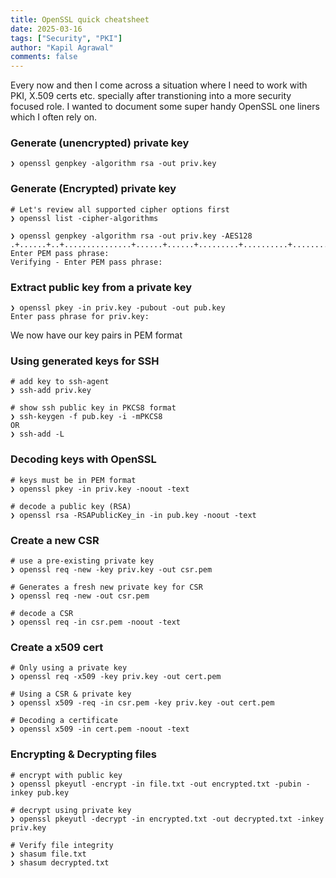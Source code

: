 ```yaml
---
title: OpenSSL quick cheatsheet
date: 2025-03-16
tags: ["Security", "PKI"]
author: "Kapil Agrawal"
comments: false
---
```


Every now and then I come across a situation where I need to work with PKI, X.509 certs etc. specially after transtioning into a more security focused role. I wanted to document some super handy OpenSSL one liners which I often rely on.

### Generate (unencrypted) private key

```
❯ openssl genpkey -algorithm rsa -out priv.key
```

### Generate (Encrypted) private key

```
# Let's review all supported cipher options first
❯ openssl list -cipher-algorithms

❯ openssl genpkey -algorithm rsa -out priv.key -AES128
.+......+..+...............+......+......+.........+..........+..............+.+.................+............+...+...+....+..+.+........+..........+......+......+........+......+.........+..........+..............+.......+...+...+...+......+.....+..........+........+...+...+............+....+.........++++++
Enter PEM pass phrase:
Verifying - Enter PEM pass phrase:
```

### Extract public key from a private key

```
❯ openssl pkey -in priv.key -pubout -out pub.key
Enter pass phrase for priv.key:
```

We now have our key pairs in PEM format

### Using generated keys for SSH

```
# add key to ssh-agent
❯ ssh-add priv.key

# show ssh public key in PKCS8 format
❯ ssh-keygen -f pub.key -i -mPKCS8
OR
❯ ssh-add -L
```

### Decoding keys with OpenSSL

```
# keys must be in PEM format
❯ openssl pkey -in priv.key -noout -text

# decode a public key (RSA)
❯ openssl rsa -RSAPublicKey_in -in pub.key -noout -text
```

### Create a new CSR

```
# use a pre-existing private key
❯ openssl req -new -key priv.key -out csr.pem

# Generates a fresh new private key for CSR
❯ openssl req -new -out csr.pem

# decode a CSR
❯ openssl req -in csr.pem -noout -text
```

### Create a x509 cert

```
# Only using a private key
❯ openssl req -x509 -key priv.key -out cert.pem

# Using a CSR & private key
❯ openssl x509 -req -in csr.pem -key priv.key -out cert.pem

# Decoding a certificate
❯ openssl x509 -in cert.pem -noout -text
```

### Encrypting & Decrypting files

```
# encrypt with public key
❯ openssl pkeyutl -encrypt -in file.txt -out encrypted.txt -pubin -inkey pub.key

# decrypt using private key
❯ openssl pkeyutl -decrypt -in encrypted.txt -out decrypted.txt -inkey priv.key

# Verify file integrity
❯ shasum file.txt
❯ shasum decrypted.txt
```
